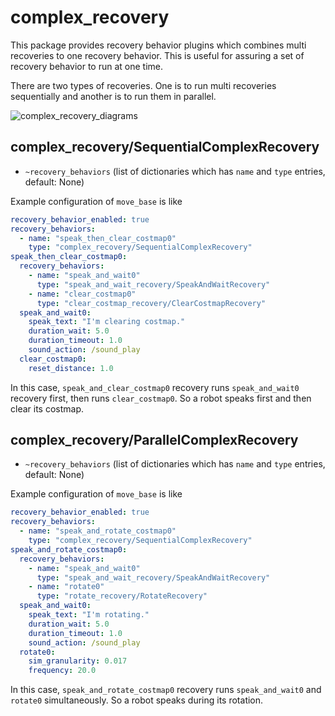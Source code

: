 # complex_recovery

This package provides recovery behavior plugins which combines multi recoveries to one recovery behavior.
This is useful for assuring a set of recovery behavior to run at one time.

There are two types of recoveries. One is to run multi recoveries sequentially and another is to run them in parallel.

![complex_recovery_diagrams](https://user-images.githubusercontent.com/9410362/189815175-a3265d23-01d4-4ae9-831c-b01aacad2872.png)

## complex_recovery/SequentialComplexRecovery

* `~recovery_behaviors` (list of dictionaries which has `name` and `type` entries, default: None)

Example configuration of `move_base` is like

```yaml
recovery_behavior_enabled: true
recovery_behaviors:
  - name: "speak_then_clear_costmap0"
    type: "complex_recovery/SequentialComplexRecovery"
speak_then_clear_costmap0:
  recovery_behaviors:
    - name: "speak_and_wait0"
      type: "speak_and_wait_recovery/SpeakAndWaitRecovery"
    - name: "clear_costmap0"
      type: "clear_costmap_recovery/ClearCostmapRecovery"
  speak_and_wait0:
    speak_text: "I'm clearing costmap."
    duration_wait: 5.0
    duration_timeout: 1.0
    sound_action: /sound_play
  clear_costmap0:
    reset_distance: 1.0
```

In this case, `speak_and_clear_costmap0` recovery runs `speak_and_wait0` recovery first, then runs `clear_costmap0`.
So a robot speaks first and then clear its costmap.

## complex_recovery/ParallelComplexRecovery

* `~recovery_behaviors` (list of dictionaries which has `name` and `type` entries, default: None)

Example configuration of `move_base` is like

```yaml
recovery_behavior_enabled: true
recovery_behaviors:
  - name: "speak_and_rotate_costmap0"
    type: "complex_recovery/SequentialComplexRecovery"
speak_and_rotate_costmap0:
  recovery_behaviors:
    - name: "speak_and_wait0"
      type: "speak_and_wait_recovery/SpeakAndWaitRecovery"
    - name: "rotate0"
      type: "rotate_recovery/RotateRecovery"
  speak_and_wait0:
    speak_text: "I'm rotating."
    duration_wait: 5.0
    duration_timeout: 1.0
    sound_action: /sound_play
  rotate0:
    sim_granularity: 0.017
    frequency: 20.0
```

In this case, `speak_and_rotate_costmap0` recovery runs `speak_and_wait0` and `rotate0` simultaneously.
So a robot speaks during its rotation.

